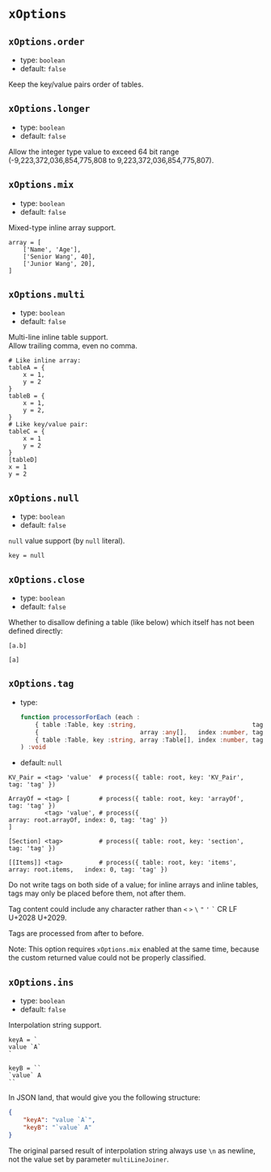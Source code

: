 
`xOptions`
==========

`xOptions.order`
----------------

*   type: `boolean`
*   default: `false`

Keep the key/value pairs order of tables.

`xOptions.longer`
-----------------

*   type: `boolean`
*   default: `false`

Allow the integer type value to exceed 64 bit range (-9,223,372,036,854,775,808 to 9,223,372,036,854,775,807).

`xOptions.mix`
--------------

*   type: `boolean`
*   default: `false`

Mixed-type inline array support.

```
array = [
    ['Name', 'Age'],
    ['Senior Wang', 40],
    ['Junior Wang', 20],
]
```

`xOptions.multi`
----------------

*   type: `boolean`
*   default: `false`

Multi-line inline table support.  
Allow trailing comma, even no comma.

```
# Like inline array:
tableA = {
    x = 1,
    y = 2
}
tableB = {
    x = 1,
    y = 2,
}
# Like key/value pair:
tableC = {
    x = 1
    y = 2
}
[tableD]
x = 1
y = 2
```

`xOptions.null`
---------------

*   type: `boolean`
*   default: `false`

`null` value support (by `null` literal).

```
key = null
```

`xOptions.close`
----------------

*   type: `boolean`
*   default: `false`

Whether to disallow defining a table (like below) which itself has not been defined directly:

```
[a.b]

[a]
```

`xOptions.tag`
--------------

*   type:
    ```typescript
    function processorForEach (each :
        { table :Table, key :string,                                tag :string } |
        {                            array :any[],   index :number, tag :string } |
        { table :Table, key :string, array :Table[], index :number, tag :string }
    ) :void
    ```
*   default: `null`

```
KV_Pair = <tag> 'value'  # process({ table: root, key: 'KV_Pair',                                tag: 'tag' })

ArrayOf = <tag> [        # process({ table: root, key: 'arrayOf',                                tag: 'tag' })
          <tag> 'value', # process({                              array: root.arrayOf, index: 0, tag: 'tag' })
]

[Section] <tag>          # process({ table: root, key: 'section',                                tag: 'tag' })

[[Items]] <tag>          # process({ table: root, key: 'items',   array: root.items,   index: 0, tag: 'tag' })
```

Do not write tags on both side of a value; for inline arrays and inline tables, tags may only be placed before them, not after them.

Tag content could include any character rather than `<` `>` <code>&#92;</code> `"` `'` <code>&#96;</code> CR LF U+2028 U+2029.

Tags are processed from after to before.

Note: This option requires `xOptions.mix` enabled at the same time, because the custom returned value could not be properly classified.

`xOptions.ins`
--------------

*   type: `boolean`
*   default: `false`

Interpolation string support.

```
keyA = `
value `A`
`

keyB = ``
`value` A
``
```

In JSON land, that would give you the following structure:

```json
{
    "keyA": "value `A`",
    "keyB": "`value` A"
}
```

The original parsed result of interpolation string always use `\n` as newline, not the value set by parameter `multiLineJoiner`.
